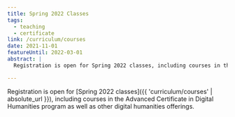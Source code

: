 ```yaml
---
title: Spring 2022 Classes
tags:
  - teaching
  - certificate
link: /curriculum/courses
date: 2021-11-01
featureUntil: 2022-03-01
abstract: |
  Registration is open for Spring 2022 classes, including courses in the Advanced Certificate in Digital Humanities program as well as other digital humanities offerings.

---
```


Registration is open for [Spring 2022 classes]({{ 'curriculum/courses' | absolute_url }}), including courses in the Advanced Certificate in Digital Humanities program as well as other digital humanities offerings.

